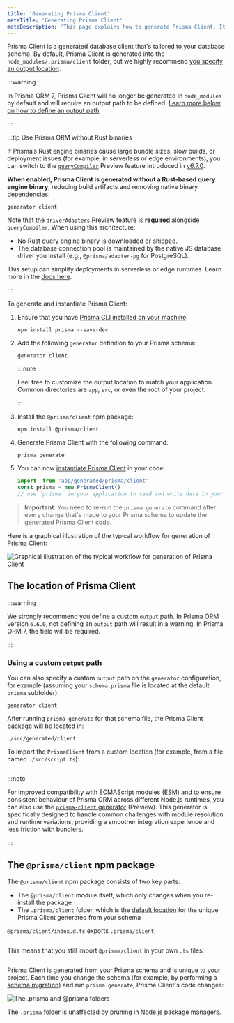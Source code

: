 ```yaml
---
title: 'Generating Prisma Client'
metaTitle: 'Generating Prisma Client'
metaDescription: 'This page explains how to generate Prisma Client. It also provides additional context on the generated client, typical workflows and Node.js configuration.'
---
```


Prisma Client is a generated database client that's tailored to your database schema. By default, Prisma Client is generated into the `node_modules/.prisma/client` folder, but we highly recommend [you specify an output location](#using-a-custom-output-path).

:::warning

In Prisma ORM 7, Prisma Client will no longer be generated in `node_modules` by default and will require an output path to be defined. [Learn more below on how to define an output path](#using-a-custom-output-path).

:::

:::tip Use Prisma ORM without Rust binaries

If Prisma’s Rust engine binaries cause large bundle sizes, slow builds, or deployment issues (for example, in serverless or edge environments), you can switch to the [`queryCompiler`](/orm/prisma-client/setup-and-configuration/no-rust-engine) Preview feature introduced in [v6.7.0](https://pris.ly/release/6.7.0).

**When enabled, Prisma Client is generated without a Rust-based query engine binary**, reducing build artifacts and removing native binary dependencies:

```prisma
generator client
```

Note that the [`driverAdapters`](/orm/overview/databases/database-drivers#driver-adapters) Preview feature is **required** alongside `queryCompiler`.
When using this architecture:

- No Rust query engine binary is downloaded or shipped.
- The database connection pool is maintained by the native JS database driver you install (e.g., `@prisma/adapter-pg` for PostgreSQL).

This setup can simplify deployments in serverless or edge runtimes. Learn more in the [docs here](/orm/prisma-client/setup-and-configuration/no-rust-engine).

:::

To generate and instantiate Prisma Client:

1. Ensure that you have [Prisma CLI installed on your machine](/orm/tools/prisma-cli#installation).

   ```terminal
   npm install prisma --save-dev
   ```

1. Add the following `generator` definition to your Prisma schema:

   ```prisma
   generator client
   ```

   :::note

   Feel free to customize the output location to match your application. Common directories are `app`, `src`, or even the root of your project.

   :::

1. Install the `@prisma/client` npm package:

   ```terminal
   npm install @prisma/client
   ```

1. Generate Prisma Client with the following command:

   ```terminal
   prisma generate
   ```

1. You can now [instantiate Prisma Client](/orm/prisma-client/setup-and-configuration/instantiate-prisma-client) in your code:

   ```ts
   import  from 'app/generated/prisma/client'
   const prisma = new PrismaClient()
   // use `prisma` in your application to read and write data in your DB
   ```

> **Important**: You need to re-run the `prisma generate` command after every change that's made to your Prisma schema to update the generated Prisma Client code.

Here is a graphical illustration of the typical workflow for generation of Prisma Client:

![Graphical illustration of the typical workflow for generation of Prisma Client](./prisma-client-generation-workflow.png)

## The location of Prisma Client

:::warning

We strongly recommend you define a custom `output` path. In Prisma ORM version `6.6.0`, not defining an `output` path will result in a warning. In Prisma ORM 7, the field will be required.

:::

### Using a custom `output` path

You can also specify a custom `output` path on the `generator` configuration, for example (assuming your `schema.prisma` file is located at the default `prisma` subfolder):

```prisma
generator client
```

After running `prisma generate` for that schema file, the Prisma Client package will be located in:

```
./src/generated/client
```

To import the `PrismaClient` from a custom location (for example, from a file named `./src/script.ts`):

```ts

```

:::note

For improved compatibility with ECMAScript modules (ESM) and to ensure consistent behaviour of Prisma ORM across different Node.js runtimes, you can also use the [`prisma-client` generator](/orm/prisma-schema/overview/generators#prisma-client-preview) (Preview). This generator is specifically designed to handle common challenges with module resolution and runtime variations, providing a smoother integration experience and less friction with bundlers.

:::

## The `@prisma/client` npm package

The `@prisma/client` npm package consists of two key parts:

- The `@prisma/client` module itself, which only changes when you re-install the package
- The `.prisma/client` folder, which is the [default location](#using-a-custom-output-path) for the unique Prisma Client generated from your schema

`@prisma/client/index.d.ts` exports `.prisma/client`:

```ts

```

This means that you still import `@prisma/client` in your own `.ts` files:

```ts

```

Prisma Client is generated from your Prisma schema and is unique to your project. Each time you change the schema (for example, by performing a [schema migration](/orm/prisma-migrate)) and run `prisma generate`, Prisma Client's code changes:

![The .prisma and @prisma folders](./prisma-client-node-module.png)

The `.prisma` folder is unaffected by [pruning](https://docs.npmjs.com/cli/prune.html) in Node.js package managers.
